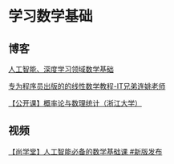 # 学习数学基础
## 博客
[人工智能、深度学习领域数学基础](https://www.cnblogs.com/xiaoyh/category/1599886.html)

[专为程序员出版的的线性数学教程-IT兄弟连姚老师](https://www.bilibili.com/video/BV177411d7sH)

[【公开课】概率论与数理统计（浙江大学）](https://www.bilibili.com/video/BV1vW41147Uw)
## 视频
[【尚学堂】人工智能必备的数学基础课 #新版发布](https://www.bilibili.com/video/BV1gJ411V7aE)


